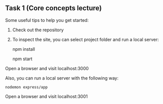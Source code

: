 ## Task 1 (Core concepts lecture)

Some useful tips to help you get started:
1. Check out the repository
2. To inspect the site, you can select project folder and run a local server:

    npm install
    
    npm start

Open a browser and visit localhost:3000


Also, you can run a local server with the following way:

    nodemon express/app

Open a browser and visit localhost:3001